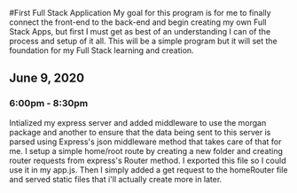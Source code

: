#First Full Stack Application
My goal for this program is for me to finally connect the front-end to the back-end and begin creating my own Full Stack Apps, but first I must get as best of an understanding I can of the process and setup of it all. This will be a simple program but it will set the foundation for my Full Stack learning and creation.

<h2>June 9, 2020</h2>
<h3>6:00pm - 8:30pm</h3>
Intialized my express server and added middleware to use the morgan package and another to ensure that the data being sent to this server is parsed using Express's json middleware method that takes care of that for me. I setup a simple home/root route by creating a new folder and creating router requests from express's Router method. I exported this file so I could use it in my app.js. Then I simply added a get request to the homeRouter file and served static files that i'll actually create more in later.